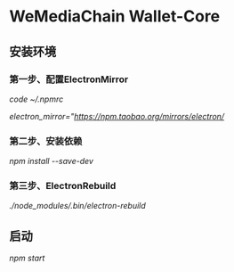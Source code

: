# WeMediaChain Wallet-Core

## 安装环境
### 第一步、配置ElectronMirror
*code ~/.npmrc*

*electron_mirror="https://npm.taobao.org/mirrors/electron/*

### 第二步、安装依赖
*npm install --save-dev*

### 第三步、ElectronRebuild
*./node_modules/.bin/electron-rebuild*


## 启动
*npm start*



